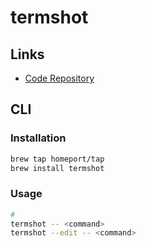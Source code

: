 # termshot

## Links

- [Code Repository](https://github.com/homeport/termshot)

## CLI

### Installation

```sh
brew tap homeport/tap
brew install termshot
```

### Usage

```sh
#
termshot -- <command>
termshot --edit -- <command>
```

